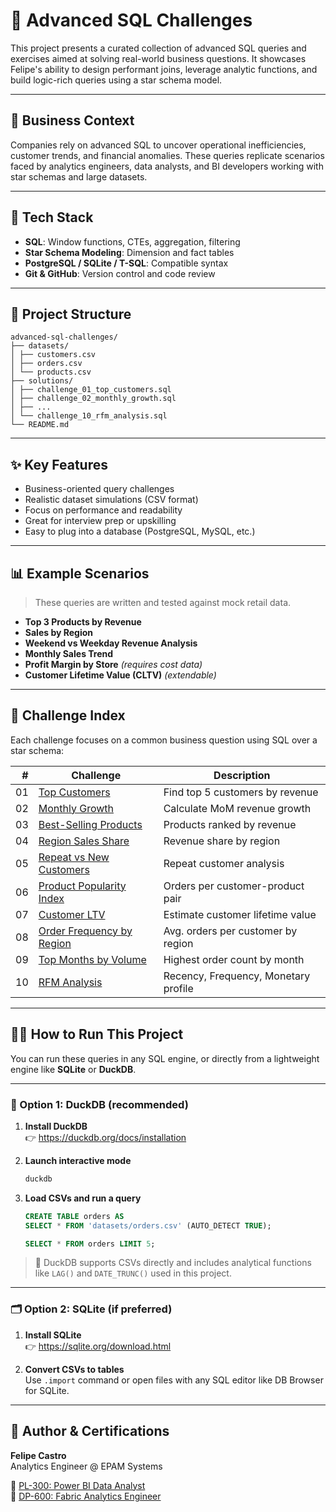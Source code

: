 # 🧠 Advanced SQL Challenges

This project presents a curated collection of advanced SQL queries and exercises aimed at solving real-world business questions. It showcases Felipe's ability to design performant joins, leverage analytic functions, and build logic-rich queries using a star schema model.

---

## 🎯 Business Context

Companies rely on advanced SQL to uncover operational inefficiencies, customer trends, and financial anomalies. These queries replicate scenarios faced by analytics engineers, data analysts, and BI developers working with star schemas and large datasets.

---

## 🧰 Tech Stack

- **SQL**: Window functions, CTEs, aggregation, filtering
- **Star Schema Modeling**: Dimension and fact tables
- **PostgreSQL / SQLite / T-SQL**: Compatible syntax
- **Git & GitHub**: Version control and code review

---

## 📂 Project Structure

```
advanced-sql-challenges/
├── datasets/
│ ├── customers.csv
│ ├── orders.csv
│ └── products.csv
├── solutions/
│ ├── challenge_01_top_customers.sql
│ ├── challenge_02_monthly_growth.sql
│ ├── ...
│ └── challenge_10_rfm_analysis.sql
└── README.md
```

---

## ✨ Key Features

- Business-oriented query challenges
- Realistic dataset simulations (CSV format)
- Focus on performance and readability
- Great for interview prep or upskilling
- Easy to plug into a database (PostgreSQL, MySQL, etc.)

---

## 📊 Example Scenarios

> These queries are written and tested against mock retail data.

- **Top 3 Products by Revenue**  
- **Sales by Region**  
- **Weekend vs Weekday Revenue Analysis**  
- **Monthly Sales Trend**  
- **Profit Margin by Store** *(requires cost data)*  
- **Customer Lifetime Value (CLTV)** *(extendable)*

---

## 🧪 Challenge Index

Each challenge focuses on a common business question using SQL over a star schema:

| # | Challenge | Description |
|--:|-----------|-------------|
| 01 | [Top Customers](./solutions/challenge_01_top_customers.sql) | Find top 5 customers by revenue |
| 02 | [Monthly Growth](./solutions/challenge_02_monthly_growth.sql) | Calculate MoM revenue growth |
| 03 | [Best-Selling Products](./solutions/challenge_03_best_selling_products.sql) | Products ranked by revenue |
| 04 | [Region Sales Share](./solutions/challenge_04_region_sales_share.sql) | Revenue share by region |
| 05 | [Repeat vs New Customers](./solutions/challenge_05_repeat_vs_new_customers.sql) | Repeat customer analysis |
| 06 | [Product Popularity Index](./solutions/challenge_06_product_popularity_index.sql) | Orders per customer-product pair |
| 07 | [Customer LTV](./solutions/challenge_07_customer_ltv.sql) | Estimate customer lifetime value |
| 08 | [Order Frequency by Region](./solutions/challenge_08_order_frequency_by_region.sql) | Avg. orders per customer by region |
| 09 | [Top Months by Volume](./solutions/challenge_09_top_months_by_volume.sql) | Highest order count by month |
| 10 | [RFM Analysis](./solutions/challenge_10_rfm_analysis.sql) | Recency, Frequency, Monetary profile |

---

## 🏃‍♂️ How to Run This Project

You can run these queries in any SQL engine, or directly from a lightweight engine like **SQLite** or **DuckDB**.

---

### 🦆 Option 1: DuckDB (recommended)

1. **Install DuckDB**  
   👉 https://duckdb.org/docs/installation

2. **Launch interactive mode**
   ```bash
   duckdb
   ```

3. **Load CSVs and run a query**
   ```sql
   CREATE TABLE orders AS 
   SELECT * FROM 'datasets/orders.csv' (AUTO_DETECT TRUE);

   SELECT * FROM orders LIMIT 5;
   ```

> 🧠 DuckDB supports CSVs directly and includes analytical functions like `LAG()` and `DATE_TRUNC()` used in this project.

---

### 🗂 Option 2: SQLite (if preferred)

1. **Install SQLite**  
   👉 https://sqlite.org/download.html

2. **Convert CSVs to tables**  
   Use `.import` command or open files with any SQL editor like DB Browser for SQLite.

---

## 🏅 Author & Certifications

**Felipe Castro**  
Analytics Engineer @ EPAM Systems

📜 [PL-300: Power BI Data Analyst](https://learn.microsoft.com/api/credentials/share/en-us/FelipeCastro-8026/F853AABE365874B3?sharingId=13D660F56C1DFFA3)  
📜 [DP-600: Fabric Analytics Engineer](https://learn.microsoft.com/api/credentials/share/en-us/FelipeCastro-8026/6C5A2F5A8A5864FC?sharingId=13D660F56C1DFFA3)
